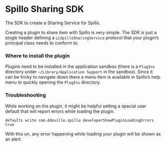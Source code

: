 Spillo Sharing SDK
==================

The SDK to create a Sharing Service for Spillo.

Creating a plugin to share item with Spillo is very simple. The SDK is just a single header defining a `LLSpilloSharingService` protocol that your plugin’s principal class needs to conform to.

### Where to install the plugin

Plugins need to be installed in the application sandbox (there is a `PlugIns` directory under `~/Library/Application Support` in the sandbox). Since it can be tricky to navigate down there a menu item is available in Spillo’s help menu to quickly opening the `PlugIns` directory.

### Troubleshooting

While working on the plugin, it might be helpful setting a special user default that will report errors while loading the plugin.

```
defaults write com.ddeville.spillo developerShowPluginLoadingErrors true
```

With this on, any error happening while loading your plugin will be shown as an alert.
